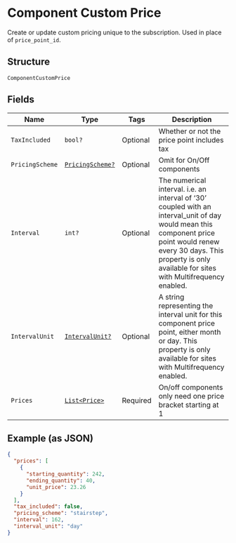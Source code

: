 
# Component Custom Price

Create or update custom pricing unique to the subscription. Used in place of `price_point_id`.

## Structure

`ComponentCustomPrice`

## Fields

| Name | Type | Tags | Description |
|  --- | --- | --- | --- |
| `TaxIncluded` | `bool?` | Optional | Whether or not the price point includes tax |
| `PricingScheme` | [`PricingScheme?`](../../doc/models/pricing-scheme.md) | Optional | Omit for On/Off components |
| `Interval` | `int?` | Optional | The numerical interval. i.e. an interval of ‘30’ coupled with an interval_unit of day would mean this component price point would renew every 30 days. This property is only available for sites with Multifrequency enabled. |
| `IntervalUnit` | [`IntervalUnit?`](../../doc/models/interval-unit.md) | Optional | A string representing the interval unit for this component price point, either month or day. This property is only available for sites with Multifrequency enabled. |
| `Prices` | [`List<Price>`](../../doc/models/price.md) | Required | On/off components only need one price bracket starting at 1 |

## Example (as JSON)

```json
{
  "prices": [
    {
      "starting_quantity": 242,
      "ending_quantity": 40,
      "unit_price": 23.26
    }
  ],
  "tax_included": false,
  "pricing_scheme": "stairstep",
  "interval": 162,
  "interval_unit": "day"
}
```

